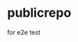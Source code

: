 # publicrepo
for e2e test







































































































































































































































































































































































































































































































































































































































































































































































































































































































































































































































































































































































































































































































































































































































































































































































































































































































































































































































































































































































































































































































































































































































































































































































































